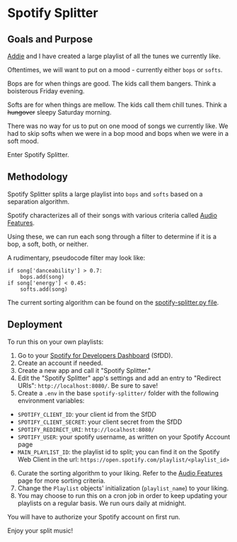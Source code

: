 # Spotify Splitter

## Goals and Purpose
[Addie](https://github.com/addiejackson) and I have created a large playlist of all the tunes we currently like.

Oftentimes, we will want to put on a mood - currently either `bops` or `softs`.

Bops are for when things are good. The kids call them bangers. Think a boisterous Friday evening.

Softs are for when things are mellow. The kids call them chill tunes. Think a ~~hungover~~ sleepy Saturday morning.

There was no way for us to put on one mood of songs we currently like. We had to skip softs when we were in a bop mood and bops when we were in a soft mood.

Enter Spotify Splitter.

## Methodology
Spotify Splitter splits a large playlist into `bops` and `softs` based on a separation algorithm.

Spotify characterizes all of their songs with various criteria called [Audio Features](https://developer.spotify.com/documentation/web-api/reference/#/operations/get-audio-features).

Using these, we can run each song through a filter to determine if it is a bop, a soft, both, or neither.

A rudimentary, pseudocode filter may look like:
```
if song['danceability'] > 0.7:
    bops.add(song)
if song['energy'] < 0.45:
    softs.add(song)
```

The current sorting algorithm can be found on the [spotify-splitter.py file](https://github.com/GusVieweg/spotify-splitter/blob/1b38a7e39edad6479df0d2a1e9a6448abe8df4c4/spotify-splitter.py#L37). 

## Deployment
To run this on your own playlists:

1. Go to your [Spotify for Developers Dashboard](https://developer.spotify.com/dashboard/login) (SfDD).
2. Create an account if needed.
3. Create a new app and call it "Spotify Splitter."
4. Edit the "Spotify Splitter" app's settings and add an entry to "Redirect URIs": `http://localhost:8080/`. Be sure to save! 
5. Create a `.env` in the base `spotify-splitter/` folder with the following environment variables:
- `SPOTIFY_CLIENT_ID`: your client id from the SfDD
- `SPOTIFY_CLIENT_SECRET`: your client secret from the SfDD
- `SPOTIFY_REDIRECT_URI`: `http://localhost:8080/`
- `SPOTIFY_USER`: your spotify username, as written on your Spotify Account page
- `MAIN_PLAYLIST_ID`: the playlist id to split; you can find it on the Spotify Web Client in the url: `https://open.spotify.com/playlist/<playlist_id>`
6. Curate the sorting algorithm to your liking. Refer to the [Audio Features](https://developer.spotify.com/documentation/web-api/reference/#/operations/get-audio-features) page for more sorting criteria.
7. Change the `Playlist` objects' initialization (`playlist_name`) to your liking.
8. You may choose to run this on a cron job in order to keep updating your playlists on a regular basis. We run ours daily at midnight.

You will have to authorize your Spotify account on first run.

Enjoy your split music!
